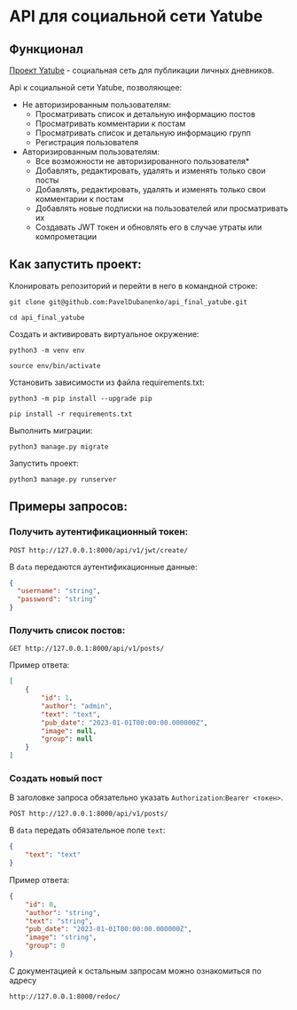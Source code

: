 # API для социальной сети Yatube

## Функционал

[Проект Yatube](https://github.com/PavelDubanenko/api_final_yatube) - социальная сеть для публикации личных дневников.

Api к социальной сети Yatube, позволяющее:
 - Не авторизированным пользователям:
   - Просматривать список и детальную информацию постов
   - Просматривать комментарии к постам
   - Просматривать список и детальную информацию групп
   - Регистрация пользователя
 - Авторизированным пользователям:
   - Все возможности не авторизированного пользователя*
   - Добавлять, редактировать, удалять и изменять только свои посты
   - Добавлять, редактировать, удалять и изменять только свои комментарии к постам
   - Добавлять новые подписки на пользователей или просматривать их
   - Создавать JWT токен и обновлять его в случае утраты или компрометации

## Как запустить проект:

Клонировать репозиторий и перейти в него в командной строке:

```
git clone git@github.com:PavelDubanenko/api_final_yatube.git
```

```
cd api_final_yatube
```

Cоздать и активировать виртуальное окружение:

```
python3 -m venv env
```

```
source env/bin/activate
```

Установить зависимости из файла requirements.txt:

```
python3 -m pip install --upgrade pip
```

```
pip install -r requirements.txt
```

Выполнить миграции:

```
python3 manage.py migrate
```

Запустить проект:

```
python3 manage.py runserver
```

## Примеры запросов:

### Получить аутентификационный токен:

```
POST http://127.0.0.1:8000/api/v1/jwt/create/
```

В `data` передаются аутентификационные данные:

```json
{
  "username": "string",
  "password": "string"
}
```

### Получить список постов:

```
GET http://127.0.0.1:8000/api/v1/posts/
```

Пример ответа:

```json
[
    {
        "id": 1,
        "author": "admin",
        "text": "text",
        "pub_date": "2023-01-01T00:00:00.000000Z",
        "image": null,
        "group": null
    }
]
```

### Создать новый пост

В заголовке запроса обязательно указать `Authorization`:`Bearer <токен>`.

```
POST http://127.0.0.1:8000/api/v1/posts/
```

В `data` передать обязательное поле `text`:

```json
{
    "text": "text"
}
```

Пример ответа:

```json
{
    "id": 0,
    "author": "string",
    "text": "string",
    "pub_date": "2023-01-01T00:00:00.000000Z",
    "image": "string",
    "group": 0
}
```

С документацией к остальным запросам можно ознакомиться по адресу

```
http://127.0.0.1:8000/redoc/
```
